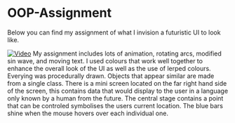 # OOP-Assignment

Below you can find my assignment of what I invision a futuristic UI
to look like.

[![Video](http://img.youtube.com/vi/https://www.youtube.com/watch?v=7iUeoGh3f2E/0.jpg)](https://www.youtube.com/watch?v=7iUeoGh3f2E)
My assignment includes lots of animation, rotating arcs, modified sin wave,
and moving text.
I used colours that work well together to enhance the overall look of
the UI as well as the use of lerped colours.
Everying was procedurally drawn.
Objects that appear similar are made from a single class.
There is a mini screen located on the far right hand side of the screen, this contains
data that would display to the user in a language only known by a human from the future.
The central stage contains a point that can be controled symbolises the users current 
location. The blue bars shine when the mouse hovers over each individual one.
